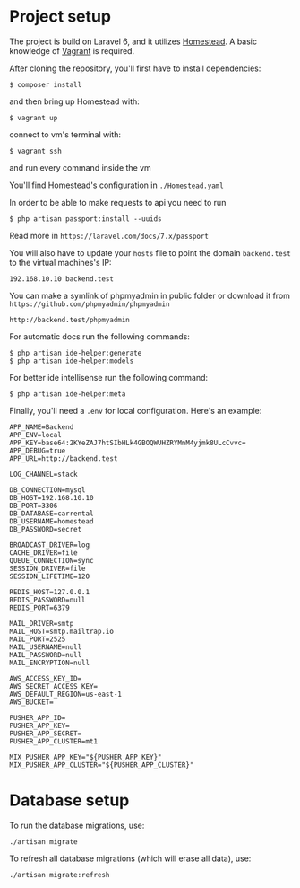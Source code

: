 # Project setup

The project is build on Laravel 6, and it utilizes [Homestead](https://laravel.com/docs/6.x/homestead). A basic knowledge of [Vagrant](https://www.vagrantup.com/) is required. 

After cloning the repository, you'll first have to install dependencies: 

    $ composer install
    
and then bring up Homestead with: 
       
    $ vagrant up

connect to vm's terminal with:

    $ vagrant ssh

and run every command inside the vm

You'll find Homestead's configuration in `./Homestead.yaml`

In order to be able to make requests to api you need to run

    $ php artisan passport:install --uuids

Read more in `https://laravel.com/docs/7.x/passport`

You will also have to update your `hosts` file to point the domain `backend.test` to the virtual machines's IP:

    192.168.10.10 backend.test

You can make a symlink of phpmyadmin in public folder or download it from `https://github.com/phpmyadmin/phpmyadmin`

    http://backend.test/phpmyadmin

For automatic docs run the following commands:

    $ php artisan ide-helper:generate
    $ php artisan ide-helper:models

For better ide intellisense run the following command:

    $ php artisan ide-helper:meta
    
Finally, you'll need a `.env` for local configuration. Here's an example: 

    APP_NAME=Backend
    APP_ENV=local
    APP_KEY=base64:2KYeZAJ7htSIbHLk4GBOQWUHZRYMnM4yjmk8ULcCvvc=
    APP_DEBUG=true
    APP_URL=http://backend.test
    
    LOG_CHANNEL=stack
    
    DB_CONNECTION=mysql
    DB_HOST=192.168.10.10
    DB_PORT=3306
    DB_DATABASE=carrental
    DB_USERNAME=homestead
    DB_PASSWORD=secret
    
    BROADCAST_DRIVER=log
    CACHE_DRIVER=file
    QUEUE_CONNECTION=sync
    SESSION_DRIVER=file
    SESSION_LIFETIME=120
    
    REDIS_HOST=127.0.0.1
    REDIS_PASSWORD=null
    REDIS_PORT=6379
    
    MAIL_DRIVER=smtp
    MAIL_HOST=smtp.mailtrap.io
    MAIL_PORT=2525
    MAIL_USERNAME=null
    MAIL_PASSWORD=null
    MAIL_ENCRYPTION=null
    
    AWS_ACCESS_KEY_ID=
    AWS_SECRET_ACCESS_KEY=
    AWS_DEFAULT_REGION=us-east-1
    AWS_BUCKET=
    
    PUSHER_APP_ID=
    PUSHER_APP_KEY=
    PUSHER_APP_SECRET=
    PUSHER_APP_CLUSTER=mt1
    
    MIX_PUSHER_APP_KEY="${PUSHER_APP_KEY}"
    MIX_PUSHER_APP_CLUSTER="${PUSHER_APP_CLUSTER}"

# Database setup

To run the database migrations, use: 

    ./artisan migrate
    
To refresh all database migrations (which will erase all data), use:

    ./artisan migrate:refresh

